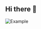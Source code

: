 ## Hi there 👋
![Example](https://drive.google.com/file/d/1L9a9m4NHvhMq1iNvzR2LVPJpi7FoBzod/view?usp=sharing)

